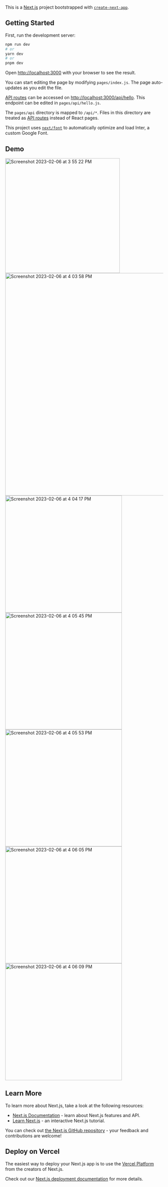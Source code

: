 This is a [Next.js](https://nextjs.org/) project bootstrapped with [`create-next-app`](https://github.com/vercel/next.js/tree/canary/packages/create-next-app).

## Getting Started

First, run the development server:

```bash
npm run dev
# or
yarn dev
# or
pnpm dev
```

Open [http://localhost:3000](http://localhost:3000) with your browser to see the result.

You can start editing the page by modifying `pages/index.js`. The page auto-updates as you edit the file.

[API routes](https://nextjs.org/docs/api-routes/introduction) can be accessed on [http://localhost:3000/api/hello](http://localhost:3000/api/hello). This endpoint can be edited in `pages/api/hello.js`.

The `pages/api` directory is mapped to `/api/*`. Files in this directory are treated as [API routes](https://nextjs.org/docs/api-routes/introduction) instead of React pages.

This project uses [`next/font`](https://nextjs.org/docs/basic-features/font-optimization) to automatically optimize and load Inter, a custom Google Font.



## Demo

<img width="365" alt="Screenshot 2023-02-06 at 3 55 22 PM" src="https://user-images.githubusercontent.com/88092102/217115018-88475782-8523-4774-8c36-81eab3474570.png">


<img width="708" alt="Screenshot 2023-02-06 at 4 03 58 PM" src="https://user-images.githubusercontent.com/88092102/217115030-b459c650-015d-4ddb-a659-e0e758db28bf.png">


<img width="372" alt="Screenshot 2023-02-06 at 4 04 17 PM" src="https://user-images.githubusercontent.com/88092102/217115037-9ffc4598-49be-4c68-8491-0c089a5e3e61.png">


<img width="372" alt="Screenshot 2023-02-06 at 4 05 45 PM" src="https://user-images.githubusercontent.com/88092102/217115043-29572f4b-8ebd-41c0-b613-43f1226f86a1.png">



<img width="372" alt="Screenshot 2023-02-06 at 4 05 53 PM" src="https://user-images.githubusercontent.com/88092102/217115049-53d2c84b-ffe9-4995-a7ad-434c29d41e60.png">



<img width="372" alt="Screenshot 2023-02-06 at 4 06 05 PM" src="https://user-images.githubusercontent.com/88092102/217115063-b9c8425c-e319-49c3-af99-9f9c54614233.png">



<img width="372" alt="Screenshot 2023-02-06 at 4 06 09 PM" src="https://user-images.githubusercontent.com/88092102/217115074-3275ef7f-3ffc-46de-af96-494eb46db495.png">








## Learn More

To learn more about Next.js, take a look at the following resources:

- [Next.js Documentation](https://nextjs.org/docs) - learn about Next.js features and API.
- [Learn Next.js](https://nextjs.org/learn) - an interactive Next.js tutorial.

You can check out [the Next.js GitHub repository](https://github.com/vercel/next.js/) - your feedback and contributions are welcome!

## Deploy on Vercel

The easiest way to deploy your Next.js app is to use the [Vercel Platform](https://vercel.com/new?utm_medium=default-template&filter=next.js&utm_source=create-next-app&utm_campaign=create-next-app-readme) from the creators of Next.js.

Check out our [Next.js deployment documentation](https://nextjs.org/docs/deployment) for more details.
